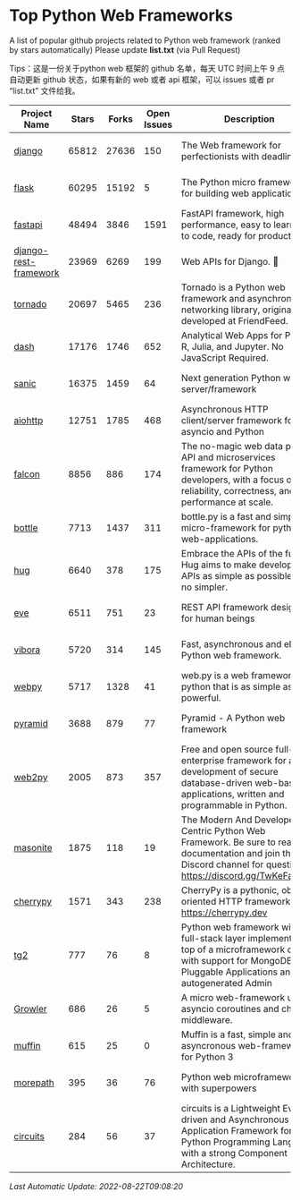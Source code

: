 # Top Python Web Frameworks
A list of popular github projects related to Python web framework (ranked by stars automatically)
Please update **list.txt** (via Pull Request)

Tips：这是一份关于python web 框架的 github 名单，每天 UTC 时间上午 9 点自动更新 github 状态，如果有新的 web 或者 api 框架，可以 issues 或者 pr “list.txt” 文件给我。

| Project Name | Stars | Forks | Open Issues | Description | Last Commit |
| ------------ | ----- | ----- | ----------- | ----------- | ----------- |
| [django](https://github.com/django/django) | 65812 | 27636 | 150 | The Web framework for perfectionists with deadlines. | 2022-08-18 19:02:29 |
| [flask](https://github.com/pallets/flask) | 60295 | 15192 | 5 | The Python micro framework for building web applications. | 2022-08-08 23:28:50 |
| [fastapi](https://github.com/tiangolo/fastapi) | 48494 | 3846 | 1591 | FastAPI framework, high performance, easy to learn, fast to code, ready for production | 2022-08-18 21:14:07 |
| [django-rest-framework](https://github.com/encode/django-rest-framework) | 23969 | 6269 | 199 | Web APIs for Django. 🎸 | 2022-08-12 11:00:55 |
| [tornado](https://github.com/tornadoweb/tornado) | 20697 | 5465 | 236 | Tornado is a Python web framework and asynchronous networking library, originally developed at FriendFeed. | 2022-07-04 02:22:03 |
| [dash](https://github.com/plotly/dash) | 17176 | 1746 | 652 | Analytical Web Apps for Python, R, Julia, and Jupyter. No JavaScript Required. | 2022-08-19 16:00:04 |
| [sanic](https://github.com/sanic-org/sanic) | 16375 | 1459 | 64 | Next generation Python web server/framework | Build fast. Run fast. | 2022-08-18 09:05:05 |
| [aiohttp](https://github.com/aio-libs/aiohttp) | 12751 | 1785 | 468 | Asynchronous HTTP client/server framework for asyncio and Python | 2022-08-22 02:42:27 |
| [falcon](https://github.com/falconry/falcon) | 8856 | 886 | 174 | The no-magic web data plane API and microservices framework for Python developers, with a focus on reliability, correctness, and performance at scale. | 2022-08-22 06:51:39 |
| [bottle](https://github.com/bottlepy/bottle) | 7713 | 1437 | 311 | bottle.py is a fast and simple micro-framework for python web-applications. | 2022-08-03 13:51:35 |
| [hug](https://github.com/hugapi/hug) | 6640 | 378 | 175 | Embrace the APIs of the future. Hug aims to make developing APIs as simple as possible, but no simpler. | 2020-08-10 05:07:26 |
| [eve](https://github.com/pyeve/eve) | 6511 | 751 | 23 | REST API framework designed for human beings | 2022-08-01 08:53:20 |
| [vibora](https://github.com/vibora-io/vibora) | 5720 | 314 | 145 | Fast, asynchronous and elegant Python web framework. | 2019-02-11 10:54:12 |
| [webpy](https://github.com/webpy/webpy) | 5717 | 1328 | 41 | web.py is a web framework for python that is as simple as it is powerful.  | 2022-07-31 04:44:39 |
| [pyramid](https://github.com/Pylons/pyramid) | 3688 | 879 | 77 | Pyramid - A Python web framework | 2022-03-13 22:49:13 |
| [web2py](https://github.com/web2py/web2py) | 2005 | 873 | 357 | Free and open source full-stack enterprise framework for agile development of secure database-driven web-based applications, written and programmable in Python. | 2022-06-04 18:11:51 |
| [masonite](https://github.com/MasoniteFramework/masonite) | 1875 | 118 | 19 | The Modern And Developer Centric Python Web Framework. Be sure to read the documentation and join the Discord channel for questions: https://discord.gg/TwKeFahmPZ | 2022-08-10 02:00:24 |
| [cherrypy](https://github.com/cherrypy/cherrypy) | 1571 | 343 | 238 | CherryPy is a pythonic, object-oriented HTTP framework.      https://cherrypy.dev | 2022-07-17 20:36:25 |
| [tg2](https://github.com/TurboGears/tg2) | 777 | 76 | 8 | Python web framework with full-stack layer implemented on top of a microframework core with support for MongoDB, Pluggable Applications and autogenerated Admin | 2021-05-26 09:26:31 |
| [Growler](https://github.com/pyGrowler/Growler) | 686 | 26 | 5 | A micro web-framework using asyncio coroutines and chained middleware. | 2020-03-08 07:51:41 |
| [muffin](https://github.com/klen/muffin) | 615 | 25 | 0 | Muffin is a fast, simple and asyncronous web-framework for Python 3 | 2022-08-12 08:22:55 |
| [morepath](https://github.com/morepath/morepath) | 395 | 36 | 76 | Python web microframework with superpowers | 2022-05-29 18:09:39 |
| [circuits](https://github.com/circuits/circuits) | 284 | 56 | 37 | circuits is a Lightweight Event driven and Asynchronous Application Framework for the Python Programming Language with a strong Component Architecture. | 2021-11-04 22:25:25 |

*Last Automatic Update: 2022-08-22T09:08:20*